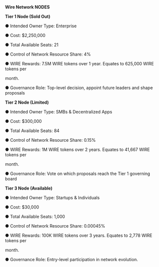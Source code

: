 **Wire Network NODES**

**Tier 1 Node (Sold Out)**

●​ Intended Owner Type: Enterprise​

●​ Cost: $2,250,000​

●​ Total Available Seats: 21​

●​ Control of Network Resource Share: 4%​

●​ WIRE Rewards: 7.5M WIRE tokens over 1 year. Equates to 625,000 WIRE tokens per

month.​

●​ Governance Role: Top-level decision, appoint future leaders and shape proposals

**Tier 2 Node (Limited)**

●​ Intended Owner Type: SMBs & Decentralized Apps​

●​ Cost: $300,000​

●​ Total Available Seats: 84​

●​ Control of Network Resource Share: 0.15%​

●​ WIRE Rewards: 1M WIRE tokens over 2 years. Equates to 41,667 WIRE tokens per

month.​

●​ Governance Role: Vote on which proposals reach the Tier 1 governing board

**Tier 3 Node (Available)**

●​ Intended Owner Type: Startups & Individuals​

●​ Cost: $30,000​

●​ Total Available Seats: 1,000​

●​ Control of Network Resource Share: 0.00045%​

●​ WIRE Rewards: 100K WIRE tokens over 3 years. Equates to 2,778 WIRE tokens per

month.​

●​ Governance Role: Entry-level participation in network evolution.
